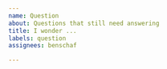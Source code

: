 ```yaml
---
name: Question
about: Questions that still need answering
title: I wonder ...
labels: question
assignees: benschaf

---
```



